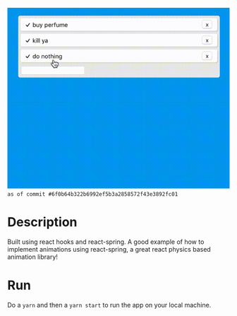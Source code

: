 ![GIF of the application](images/6f0b64b322b6992ef5b3a2858572f43e3892fc01.gif)<br>
`as of commit #6f0b64b322b6992ef5b3a2858572f43e3892fc01`

# Description
Built using react hooks and react-spring. A good example of how to implement animations using react-spring, a great react physics based animation library!

# Run
Do a `yarn` and then a `yarn start` to run the app on your local machine.
